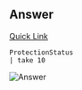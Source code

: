 ## Answer
[Quick Link](https://portal.loganalytics.io/Demo?q=H4sIAAAAAAAAAwsoyi9JTS7JzM8LLkksKS3m5apRKEnMTlUwNOACALAFbAMcAAAA&timespan=P1D)
~~~
ProtectionStatus
| take 10
~~~

![Answer](https://github.com/chboeh/MsftEntropy/blob/master/Training/Pictures/KQLRefresher_2.png)